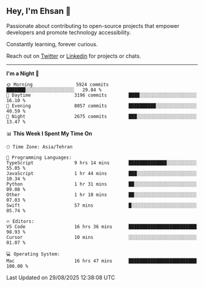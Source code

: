 ## Hey, I'm Ehsan 👋
<!-- <img src="https://user-images.githubusercontent.com/1303154/88677602-1635ba80-d120-11ea-84d8-d263ba5fc3c0.gif" width="20px" alt="hi"> -->
 Passionate about contributing to open-source projects that empower developers and promote technology accessibility.

 Constantly learning, forever curious.
<!-- My major stack in Front-End development is Angular and Laravel but not limited to that. -->
<!-- My preferred Database is MongoDB -->
<!-- Aspiring Developer(focused on FrontEnd) which interested in the assembly programming lang. -->

<!-- - 🔭 I’m currently working on [Komodoro](https://komodoro.io), [fullestStack](https://github.com/neekware/FullestStack) and [PlotSet](http://plotset.com/). -->
<!-- - 📒 Getting Started with C++ Programming Language. -->
<!-- 🌱 I’m currently learning something. -->
<!-- - 😄 I enjoy Python, C/C++ and assembly -->

<!-- **📫 How to reach me:** -->

Reach out on [Twitter](https://twitter.com/ehsanghaffarii) or [Linkedin](https://www.linkedin.com/in/ehsanghaffarii) for projects or chats.

-------------

<!-- [![twitter](https://img.shields.io/twitter/url?color=blue&label=twitter&logo=twitter&style=plastic&url=https%3A%2F%2Ftwitter.com%2Fehsanghaffar%2Ffollow)](https://twitter.com/ehsanghaffar) -->
<!-- [![Instagram](https://img.shields.io/badge/Instagram%20Page-Follow-E4405F?logo=instagram)](https://www.instagram.com/ehsanghaffarii) -->
<!-- [![LinkedIn](https://img.shields.io/badge/LinkedIn-Follow-0077B5?logo=linkedin)](https://www.linkedin.com/in/ehsanghaffarii) -->

<!-- [![wakatime](https://wakatime.com/badge/user/f0b0dc2d-d692-4e9a-a6ed-667b80d7dd34.svg)](https://wakatime.com/@ehsandev)
![](https://komarev.com/ghpvc/?username=ehsanghaffar) -->

<!-- #### 💾 Which technology I know?

[![TypeScript](https://badgen.net/badge/icon/typescript?icon=typescript&label)](https://typescriptlang.org)
![JavaScript](https://img.shields.io/badge/javascript-%23323330.svg?style=flat-squire&logo=javascript&logoColor=%23F7DF1E)
![Angular](https://img.shields.io/badge/angular-%23DD0031.svg?style=flat-squire&logo=angular&logoColor=white)
![Aurelia](https://img.shields.io/badge/aurelia-%23ED2B88.svg?style=flat-squire&logo=aurelia&logoColor=fff) -->

 
<!-- ![ehsanghaffar's Stats](https://github-readme-stats.vercel.app/api?username=ehsanghaffar&theme=vue-dark&show_icons=true&hide_border=false&count_private=true) -->


<!-- ![ehsanghaffar's Top Languages](https://github-readme-stats.vercel.app/api/top-langs/?username=ehsanghaffar&hide=html,blade,handlebars,php,css&theme=vue-dark&show_icons=true&hide_border=false&layout=compact) -->


<!--START_SECTION:waka-->
**I'm a Night 🦉** 

```text
🌞 Morning                5924 commits        ███████░░░░░░░░░░░░░░░░░░   29.84 % 
🌆 Daytime                3196 commits        ████░░░░░░░░░░░░░░░░░░░░░   16.10 % 
🌃 Evening                8057 commits        ██████████░░░░░░░░░░░░░░░   40.59 % 
🌙 Night                  2675 commits        ███░░░░░░░░░░░░░░░░░░░░░░   13.47 % 
```


📊 **This Week I Spent My Time On** 

```text
🕑︎ Time Zone: Asia/Tehran

💬 Programming Languages: 
TypeScript               9 hrs 14 mins       ██████████████░░░░░░░░░░░   55.05 % 
JavaScript               1 hr 44 mins        ███░░░░░░░░░░░░░░░░░░░░░░   10.34 % 
Python                   1 hr 31 mins        ██░░░░░░░░░░░░░░░░░░░░░░░   09.08 % 
Other                    1 hr 10 mins        ██░░░░░░░░░░░░░░░░░░░░░░░   07.03 % 
Swift                    57 mins             █░░░░░░░░░░░░░░░░░░░░░░░░   05.74 % 

🔥 Editors: 
VS Code                  16 hrs 36 mins      █████████████████████████   98.93 % 
Cursor                   10 mins             ░░░░░░░░░░░░░░░░░░░░░░░░░   01.07 % 

💻 Operating System: 
Mac                      16 hrs 47 mins      █████████████████████████   100.00 % 
```


 Last Updated on 29/08/2025 12:38:08 UTC
<!--END_SECTION:waka-->
